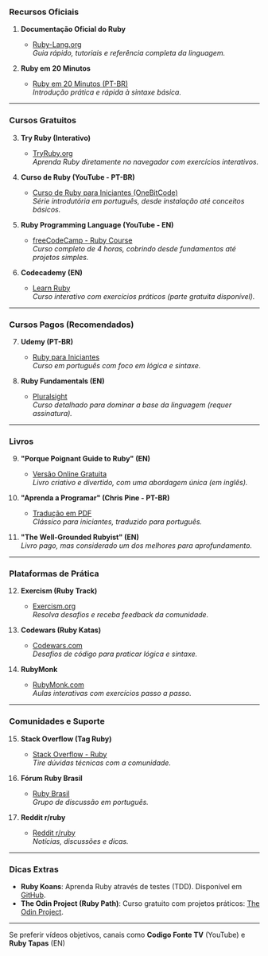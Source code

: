 ### **Recursos Oficiais**
1. **Documentação Oficial do Ruby**  
   - [Ruby-Lang.org](https://www.ruby-lang.org/pt/documentation/)  
   *Guia rápido, tutoriais e referência completa da linguagem.*

2. **Ruby em 20 Minutos**  
   - [Ruby em 20 Minutos (PT-BR)](https://www.ruby-lang.org/pt/documentation/quickstart/)  
   *Introdução prática e rápida à sintaxe básica.*

---

### **Cursos Gratuitos**
3. **Try Ruby (Interativo)**  
   - [TryRuby.org](https://try.ruby-lang.org/)  
   *Aprenda Ruby diretamente no navegador com exercícios interativos.*

4. **Curso de Ruby (YouTube - PT-BR)**  
   - [Curso de Ruby para Iniciantes (OneBitCode)](https://www.youtube.com/watch?v=2js9Q_BMD-8)  
   *Série introdutória em português, desde instalação até conceitos básicos.*

5. **Ruby Programming Language (YouTube - EN)**  
   - [freeCodeCamp - Ruby Course](https://www.youtube.com/watch?v=t_ispmWmdjY)  
   *Curso completo de 4 horas, cobrindo desde fundamentos até projetos simples.*

6. **Codecademy (EN)**  
   - [Learn Ruby](https://www.codecademy.com/learn/learn-ruby)  
   *Curso interativo com exercícios práticos (parte gratuita disponível).*

---

### **Cursos Pagos (Recomendados)**
7. **Udemy (PT-BR)**  
   - [Ruby para Iniciantes](https://www.udemy.com/course/ruby-para-iniciantes/)  
   *Curso em português com foco em lógica e sintaxe.*

8. **Ruby Fundamentals (EN)**  
   - [Pluralsight](https://www.pluralsight.com/courses/ruby-fundamentals)  
   *Curso detalhado para dominar a base da linguagem (requer assinatura).*

---

### **Livros**
9. **"Porque Poignant Guide to Ruby" (EN)**  
   - [Versão Online Gratuita](https://poignant.guide/)  
   *Livro criativo e divertido, com uma abordagem única (em inglês).*

10. **"Aprenda a Programar" (Chris Pine - PT-BR)**  
    - [Tradução em PDF](https://aprendaaprogramar.rubyonrails.com.br/)  
    *Clássico para iniciantes, traduzido para português.*

11. **"The Well-Grounded Rubyist" (EN)**  
    *Livro pago, mas considerado um dos melhores para aprofundamento.*

---

### **Plataformas de Prática**
12. **Exercism (Ruby Track)**  
    - [Exercism.org](https://exercism.org/tracks/ruby)  
    *Resolva desafios e receba feedback da comunidade.*

13. **Codewars (Ruby Katas)**  
    - [Codewars.com](https://www.codewars.com/)  
    *Desafios de código para praticar lógica e sintaxe.*

14. **RubyMonk**  
    - [RubyMonk.com](https://rubymonk.com/)  
    *Aulas interativas com exercícios passo a passo.*

---

### **Comunidades e Suporte**
15. **Stack Overflow (Tag Ruby)**  
    - [Stack Overflow - Ruby](https://stackoverflow.com/questions/tagged/ruby)  
    *Tire dúvidas técnicas com a comunidade.*

16. **Fórum Ruby Brasil**  
    - [Ruby Brasil](https://groups.google.com/g/ruby-br)  
    *Grupo de discussão em português.*

17. **Reddit r/ruby**  
    - [Reddit r/ruby](https://www.reddit.com/r/ruby/)  
    *Notícias, discussões e dicas.*

---

### **Dicas Extras**
- **Ruby Koans**: Aprenda Ruby através de testes (TDD). Disponível em [GitHub](http://rubykoans.com/).
- **The Odin Project (Ruby Path)**: Curso gratuito com projetos práticos: [The Odin Project](https://www.theodinproject.com/paths/full-stack-ruby-on-rails).

---

Se preferir vídeos objetivos, canais como **Codigo Fonte TV** (YouTube) e **Ruby Tapas** (EN) 